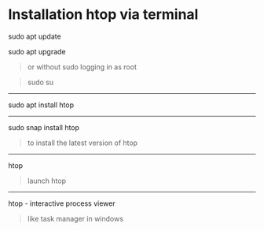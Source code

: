 # Installation htop via terminal

sudo apt update

sudo apt upgrade

> or without sudo logging in as root

> sudo su

---

sudo apt install htop

---

sudo snap install htop

> to install the latest version of htop

---

htop

> launch htop

--- 

htop - interactive process viewer

> like task manager in windows